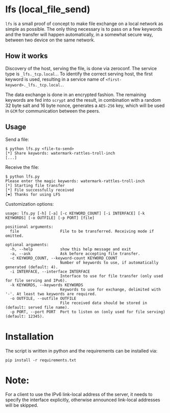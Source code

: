 # lfs (local_file_send)

`lfs` is a small proof of concept to make file exchange on a local network as simple as possible.
The only thing necessary is to pass on a few keywords and the transfer will happen automatically, in a somewhat secure way, between two device on the same network.

## How it works

Discovery of the host, serving the file, is done via zeroconf.
The service type is `_lfs._tcp.local.`.
To identify the correct serving host, the first keyword is used, resulting in a service name of `<first-keyword>._lfs._tcp.local.`.

The data exchange is done in an encrypted fashion.
The remaining keywords are fed into `scrypt` and the result, in combination with a random 32 byte salt and 16 byte nonce, generates a `AES-256` key, which will be used in `GCM` for communication between the peers.

## Usage

Send a file:
```shell
$ python lfs.py <file-to-send>
[*] Share keywords: watermark-rattles-troll-inch
[...]
```

Receive the file:
```shell
$ python lfs.py
Please enter the magic keywords: watermark-rattles-troll-inch
[*] Starting file transfer
[*] File successfully received
[❤] Thanks for using LFS
```

Customization options:
```
usage: lfs.py [-h] [-a] [-c KEYWORD_COUNT] [-i INTERFACE] [-k KEYWORDS] [-o OUTFILE] [-p PORT] [file]

positional arguments:
  file                  File to be transferred. Receiving mode if omitted.

optional arguments:
  -h, --help            show this help message and exit
  -a, --ask             Ask before accepting file transfer.
  -c KEYWORD_COUNT, --keyword-count KEYWORD_COUNT
                        Number of keywords to use, if automatically generated (default: 4).
  -i INTERFACE, --interface INTERFACE
                        Interface to use for file transfer (only used for file serving and IPv6).
  -k KEYWORDS, --keywords KEYWORDS
                        Keywords to use for exchange, delimited with '-'. At least two keywords are required.
  -o OUTFILE, --outfile OUTFILE
                        File received data should be stored in (default: served file name).
  -p PORT, --port PORT  Port to listen on (only used for file serving) (default: 12345).
```

# Installation

The script is written in python and the requirements can be installed via:
```shell
pip install -r requirements.txt
```

# Note:

For a client to use the IPv6 link-local address of the server, it needs to specify the interface explicitly, otherwise announced link-local addresses will be skipped.
